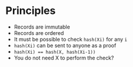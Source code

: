 # Principles


- Records are immutable
- Records are ordered
- It must be possible to check `hash(Xi)` for any `i`
- `hash(Xi)` can be sent to anyone as a proof
- `hash(Xi) == hash(X, hash(Xi-1))`
- You do not need X to perform the check?